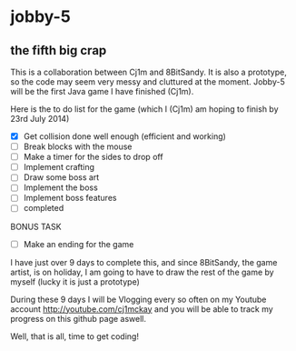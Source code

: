 jobby-5
=======

the fifth big crap
------------------

This is a collaboration between Cj1m and 8BitSandy. It is also a prototype, so the code may seem very messy and cluttured at the moment.
Jobby-5 will be the first Java game I have finished (Cj1m).

Here is the to do list for the game (which I (Cj1m) am hoping to finish by 23rd July 2014)

- [x] Get collision done well enough (efficient and working)
- [ ] Break blocks with the mouse
- [ ] Make a timer for the sides to drop off
- [ ] Implement crafting
- [ ] Draw some boss art
- [ ] Implement the boss
- [ ] Implement boss features
- [ ] completed

BONUS TASK

-[ ] Make an ending for the game

I have just over 9 days to complete this, and since 8BitSandy, the game artist, is on holiday, I am going to have to
draw the rest of the game by myself (lucky it is just a prototype)

During these 9 days I will be Vlogging every so often on my Youtube account http://youtube.com/cj1mckay and you will be able to track 
my progress on this github page aswell.

Well, that is all, time to get coding!
